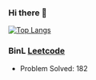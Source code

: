 ### Hi there 👋

[![Top Langs](https://github-readme-stats.vercel.app/api/top-langs/?username=BinL233)](https://github.com/BinL233/github-readme-stats)

### BinL [Leetcode](https://leetcode.cn/u/binl233/)

* Problem Solved: 182
